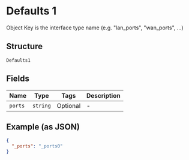 
# Defaults 1

Object Key is the interface type name (e.g. "lan_ports", "wan_ports", ...)

## Structure

`Defaults1`

## Fields

| Name | Type | Tags | Description |
|  --- | --- | --- | --- |
| `ports` | `string` | Optional | - |

## Example (as JSON)

```json
{
  "_ports": "_ports0"
}
```

